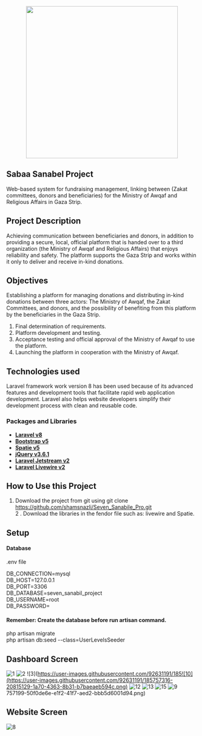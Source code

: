 <p align="center"><a href="https://laravel.com" target="_blank"><img src="https://raw.githubusercontent.com/laravel/art/master/logo-lockup/5%20SVG/2%20CMYK/1%20Full%20Color/laravel-logolockup-cmyk-red.svg" width="400"></a></p>

## Sabaa Sanabel Project

Web-based system for fundraising management, linking between (Zakat committees, donors and beneficiaries) for the Ministry of Awqaf and Religious Affairs in Gaza Strip.

## Project Description

Achieving communication between beneficiaries and donors, in addition to providing a secure, local, official platform that is handed over to a third organization (the Ministry of Awqaf and Religious Affairs) that enjoys reliability and safety. The platform supports the Gaza Strip and works within it only to deliver and receive in-kind donations.

## Objectives

Establishing a platform for managing donations and distributing in-kind donations between three actors: The Ministry of Awqaf, the Zakat Committees, and donors, and the possibility of benefiting from this platform by the beneficiaries in the Gaza Strip.
1. Final determination of requirements.
2. Platform development and testing.
3. Acceptance testing and official approval of the Ministry of Awqaf to use the platform.
4. Launching the platform in cooperation with the Ministry of Awqaf.

## Technologies used

Laravel framework work version 8 has been used because of its advanced features and development tools that facilitate rapid web application development. Laravel also helps website developers simplify their development process with clean and reusable code.

### Packages and Libraries

- **[Laravel v8](https://laravel.com/docs/8.x/installation)**
- **[Bootstrap v5](https://getbootstrap.com/)**
- **[Spatie v5](https://spatie.be/docs/laravel-permission/v5/introduction)**
- **[jQuery v3.6.1](https://jquery.com/)**
- **[Laravel Jetstream v2](https://jetstream.laravel.com/2.x/introduction.html)**
- **[Laravel Livewire v2](https://laravel-livewire.com/)**


## How to Use this Project

1. Download the project from git using
git clone https://github.com/shamsnazli/Seven_Sanabile_Pro.git <br>2 . Download the libraries in the fendor file such as: livewire and Spatie.

## Setup
#### Database
.env file

DB_CONNECTION=mysql<br>
DB_HOST=127.0.0.1<br>
DB_PORT=3306<br>
DB_DATABASE=seven_sanabil_project<br>
DB_USERNAME=root<br>
DB_PASSWORD=<br>

#### Remember: Create the database before run artisan command.

php artisan migrate<br>
php artisan db:seed --class=UserLevelsSeeder

## Dashboard Screen
![1](https://user-images.githubusercontent.com/92631191/185757188-5cbdd102-68b4-44d7-a3cd-1c3e3eeee041.png)
![2](https://user-images.githubusercontent.com/92631191/185757192-12da063d-2cff-47c9-961d-b7587df3c54e.png)
![3](https://user-images.githubusercontent.com/92631191/185![10](https://user-images.githubusercontent.com/92631191/185757316-20815129-1a70-4363-8b31-b7baeaeb594c.png)
![12](https://user-images.githubusercontent.com/92631191/185757320-6bc11f3c-7996-47ea-9e8f-314f6a8a263a.png)
![13](https://user-images.githubusercontent.com/92631191/185757322-6a4a5008-bed0-44df-b2f5-1e12efcb0ee5.png)
![15](https://user-images.githubusercontent.com/92631191/185757325-6fb0b0c8-3e74-4a9c-b7d9-29d8d686800e.png)
![9](https://user-images.githubusercontent.com/92631191/185757327-7ef73a60-4abb-4bb1-b196-8a5f2eae1e1b.png)
757199-50f0de6e-e1f2-41f7-aed2-bbb5d6001d94.png)

## Website Screen
![8](https://user-images.githubusercontent.com/92631191/185757217-3af3140a-8ac2-49bc-86dc-3b83a0168e2c.jpg)



